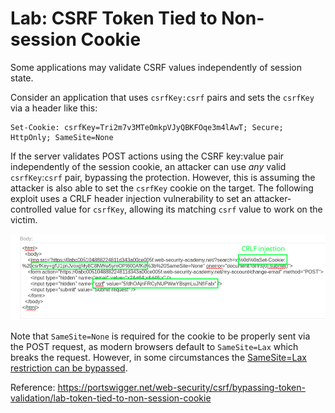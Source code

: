 # Lab: CSRF Token Tied to Non-session Cookie

Some applications may validate CSRF values independently of session state.

Consider an application that uses `csrfKey:csrf` pairs and sets the `csrfKey` via a header like this:

```http
Set-Cookie: csrfKey=Tri2m7v3MTeOmkpVJyQBKFOqe3m4lAwT; Secure; HttpOnly; SameSite=None
```

If the server validates POST actions using the CSRF key:value pair independently of the session cookie, an attacker can use _any_ valid `csrfKey`:`csrf` pair, bypassing the protection. However, this is assuming the attacker is also able to set the `csrfKey` cookie on the target. The following exploit uses a CRLF header injection vulnerability to set an attacker-controlled value for `csrfKey`, allowing its matching `csrf` value to work on the victim.

![](_/lab-csrf-token-tied-to-non-session-cookie-20250603-1.png)

Note that `SameSite=None` is required for the cookie to be properly sent via the POST request, as modern browsers default to `SameSite=Lax` which breaks the request. However, in some circumstances the [SameSite=Lax restriction can be bypassed](lab-samesite-lax-bypass-20250603.md).

Reference: <https://portswigger.net/web-security/csrf/bypassing-token-validation/lab-token-tied-to-non-session-cookie>